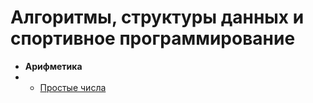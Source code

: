 # Алгоритмы, структуры данных и спортивное программирование

- **Арифметика**
- - [Простые числа](./arithmetic/primes.md)

